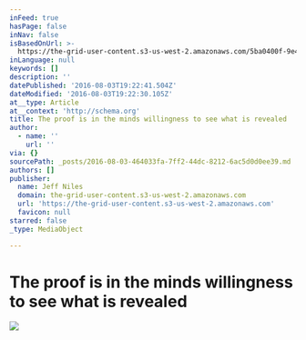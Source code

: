 ```yaml
---
inFeed: true
hasPage: false
inNav: false
isBasedOnUrl: >-
  https://the-grid-user-content.s3-us-west-2.amazonaws.com/5ba0400f-9e4e-4215-a2e8-a6438349ad47.jpg
inLanguage: null
keywords: []
description: ''
datePublished: '2016-08-03T19:22:41.504Z'
dateModified: '2016-08-03T19:22:30.105Z'
at__type: Article
at__context: 'http://schema.org'
title: The proof is in the minds willingness to see what is revealed
author:
  - name: ''
    url: ''
via: {}
sourcePath: _posts/2016-08-03-464033fa-7ff2-44dc-8212-6ac5d0d0ee39.md
authors: []
publisher:
  name: Jeff Niles
  domain: the-grid-user-content.s3-us-west-2.amazonaws.com
  url: 'https://the-grid-user-content.s3-us-west-2.amazonaws.com'
  favicon: null
starred: false
_type: MediaObject

---
```

# The proof is in the minds willingness to see what is revealed
![](https://the-grid-user-content.s3-us-west-2.amazonaws.com/5ba0400f-9e4e-4215-a2e8-a6438349ad47.jpg)